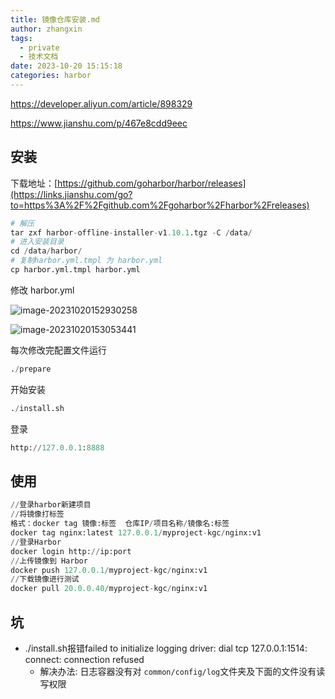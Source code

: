 ```yaml
---
title: 镜像仓库安装.md
author: zhangxin
tags:
  - private
  - 技术文档
date: 2023-10-20 15:15:18
categories: harbor
---
```


https://developer.aliyun.com/article/898329

https://www.jianshu.com/p/467e8cdd9eec

## 安装

下载地址：[https://github.com/goharbor/harbor/releases](https://links.jianshu.com/go?to=https%3A%2F%2Fgithub.com%2Fgoharbor%2Fharbor%2Freleases)

```python
# 解压
tar zxf harbor-offline-installer-v1.10.1.tgz -C /data/
# 进入安装目录
cd /data/harbor/
# 复制harbor.yml.tmpl 为 harbor.yml 
cp harbor.yml.tmpl harbor.yml
```

修改 harbor.yml

![image-20231020152930258](https://raw.githubusercontent.com/zxinyolo/images/main/202310201529308.png)

![image-20231020153053441](https://raw.githubusercontent.com/zxinyolo/images/main/202310201530485.png)



每次修改完配置文件运行

```python
./prepare 
```

开始安装

```python
./install.sh 
```

登录

```PYTHON
http://127.0.0.1:8888
```



## 使用

```python
//登录harbor新建项目
//将镜像打标签
格式：docker tag 镜像:标签  仓库IP/项目名称/镜像名:标签
docker tag nginx:latest 127.0.0.1/myproject-kgc/nginx:v1
//登录Harbor
docker login http://ip:port
//上传镜像到 Harbor
docker push 127.0.0.1/myproject-kgc/nginx:v1
//下载镜像进行测试
docker pull 20.0.0.40/myproject-kgc/nginx:v1
```



## 坑

- ./install.sh报错failed to initialize logging driver: dial tcp 127.0.0.1:1514: connect: connection refused
  - 解决办法: 日志容器没有对 `common/config/log`文件夹及下面的文件没有读写权限



